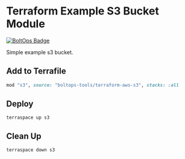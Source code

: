 # Terraform Example S3 Bucket Module

[![BoltOps Badge](https://img.boltops.com/boltops/badges/boltops-badge.png)](https://www.boltops.com)

Simple example s3 bucket.

## Add to Terrafile

```ruby
mod "s3", source: "boltops-tools/terraform-aws-s3", stacks: :all
```

## Deploy

    terraspace up s3

## Clean Up

    terraspace down s3
